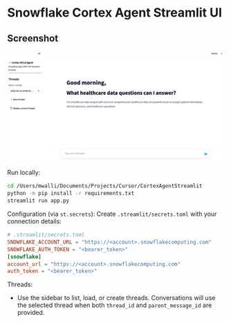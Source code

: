 # Snowflake Cortex Agent Streamlit UI

## Screenshot

![UI Screenshot](assets/ui-screenshot.png)

Run locally:

```bash
cd /Users/mwalli/Documents/Projects/Cursor/CortexAgentStreamlit
python -m pip install -r requirements.txt
streamlit run app.py
```

Configuration (via `st.secrets`):
Create `.streamlit/secrets.toml` with your connection details:

```toml
# .streamlit/secrets.toml
SNOWFLAKE_ACCOUNT_URL = "https://<account>.snowflakecomputing.com"
SNOWFLAKE_AUTH_TOKEN = "<bearer_token>"
[snowflake]
account_url = "https://<account>.snowflakecomputing.com"
auth_token = "<bearer_token>"
```

Threads:
- Use the sidebar to list, load, or create threads. Conversations will use the selected thread when both `thread_id` and `parent_message_id` are provided.
